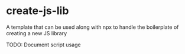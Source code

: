 # create-js-lib
A template that can be used along with npx to handle the boilerplate of creating a new JS library

TODO: Document script usage